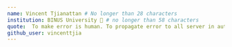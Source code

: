```yaml
---
name: Vincent Tjianattan # No longer than 28 characters
institution: BINUS University 🚩 # no longer than 58 characters
quote:  To make error is human. To propagate error to all server in automatic way is devoops. # no longer than 100 characters, avoid using quotes(") to guarantee the format remains the same.
github_user: vincenttjia
---
```

